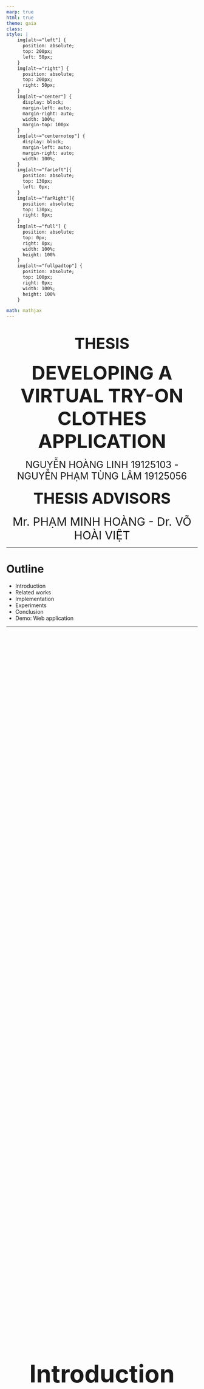 ```yaml
---
marp: true
html: true
theme: gaia
class: 
style: |
    img[alt~="left"] {
      position: absolute;
      top: 200px;
      left: 50px;
    }
    img[alt~="right"] {
      position: absolute;
      top: 200px;
      right: 50px;
    }
    img[alt~="center"] {
      display: block;
      margin-left: auto;
      margin-right: auto;
      width: 100%;
      margin-top: 100px
    }
    img[alt~="centernotop"] {
      display: block;
      margin-left: auto;
      margin-right: auto;
      width: 100%;
    }
    img[alt~="farLeft"]{
      position: absolute;
      top: 130px;
      left: 0px;
    }
    img[alt~="farRight"]{
      position: absolute;
      top: 130px;
      right: 0px;
    }
    img[alt~="full"] {
      position: absolute;
      top: 0px;
      right: 0px;
      width: 100%;
      height: 100%
    }
    img[alt~="fullpadtop"] {
      position: absolute;
      top: 100px;
      right: 0px;
      width: 100%;
      height: 100%
    }

math: mathjax
---
```

<div style="text-align:center">

# <span style="font-size:40px">THESIS</span>

### <span style="font-size:50px">DEVELOPING A VIRTUAL TRY-ON CLOTHES APPLICATION</span>

<span style="font-size:25px">NGUYỄN HOÀNG LINH 19125103 - NGUYỄN PHẠM TÙNG LÂM 19125056</span>

#### <span style="font-size:40px">THESIS ADVISORS</span>

<span style="font-size:30px">Mr. PHẠM MINH HOÀNG - Dr. VÕ HOÀI VIỆT</span>

</div>

---
# Outline
- Introduction
- Related works 
- Implementation 
- Experiments
- Conclusion
- Demo: Web application

---
<div style="display:flex;justify-content:center;align-items:center;height:100%">
  
### <span style="font-size:64px;text-align:center">Introduction</span>
</div>

---
# Motivation

|                 |                     |
|-----------------|---------------------|
| **Traditional Shopping** | **Online Shopping**     |
| Require visit stores physically | Convenience         |
| Limited inventory | Wider range of products
| Able to try-on clothes | Unable to try on clothes |
| <div style="text-align:center"><img src="Traditional%20Shopping.png" alt="Traditional Shopping" width="400"/> | <div style="text-align:center"><img src="Online%20Shopping.png" alt="Online Shopping" width="350"/> |

---
# Virtual Try-On Application
- Digitally trying on garments or accessories in a virtual environment
- Approach: Image-based virtual try-on
- Scope:
  - Input: A human image and a cloth image 
  - Output: Image of the human wearing the target cloth
  - Human Image captured from a front view, with a clear background and minimal noise

---

# Our Approach
- Focus on HR-VITON model, a promising image-based virtual try-on approach
- Goal: 
  - Investigate and improve the performance of the model by exploring different loss functions
  - Develop a web application system

---
<div style="display:flex;justify-content:center;align-items:center;height:100%">
  
### <span style="font-size:64px;text-align:center">Related Works</span>
</div>

---

# Several approaches to Virtual Try-on

- Image-based (2D) virtual try-on

- 3D virtual try-on

- Multi-pose guided virtual try-on

- Virtual try-on with diffusion models

---
# Image-based Virtual Try-on

- Involves modules for segmentation, warping, and fusion

- Generates map identifying body areas for clothing

- Warps clothing image to match areas 

- Fuses warped clothing with person image

- Notable works: VITON, CP-VTON, VTNFPs

---
# 3D Virtual Try-on 

- Employs 3D models of clothing and humans

- Can simulate cloth behavior and physics

- Allows control over clothing fit and customization

- More complex algorithms and computations

- Notable works:  DeepWrinkles, TailorNet, M3D-VTON


---
# Multi-Pose Guided Virtual Try-on

- Enables clothing transfer in diverse poses

- Overcomes challenges like occlusions and misalignment

- Notable works: MG-VTON, SPG-VTON

---
# Virtual Try-on with Diffusion Models

- Uses diffusion models like DDPM instead of GANs

- Provides more control over quality and diversity

- More stable training process

- Notable works: TryOnDiffusion, LaDI-VTON

---
<!-- ---

# Chapter 3: Foundation


---

## Generative Adversarial Networks (GANs)
![h:250 centernotop](Network.png)

<div style="color: white; font-size: 30px; margin-top: 30px; text-align: center; ">
  <b>Gan architecture</b>
</div>

- Generator network (G)
- Discriminator network (D) 

---


# Generator Network

- Creates synthetic samples $x = G(z)$
- Learns to map noise $z \sim p_z$ to real data distribution $p_{data}$
- Output becomes increasingly realistic during training

---

# Discriminator Network

- Classifies real vs. generated samples 
- Identifies features that characterize real data
- Optimized to accurately classify real and fake samples

---
# GAN Formulation

Generator objective:
$$\min_G \mathbb{E}_{z \sim p_z(z)} [ \log(1 - D(G(z)))]$$

Discriminator objective: 
$$\max_D \mathbb{E}_{x \sim p_{data}(x)}[\log D(x)] + \mathbb{E}_{z \sim p_z(z)}[\log(1 - D(G(z)))]$$

Adversarial minimax game between G and D.

---

# Training GANs 

- Generator aims to minimize loss by fooling discriminator
- Discriminator aims to maximize loss by detecting fake samples
- Loss gradients update network parameters

---

# GAN Problems

Common challenges:

- Mode collapse 
- Non-convergence  
- Vanishing gradients

Ongoing research to address these issues.

---

# GAN Loss Variants 

Modified losses can improve training:

- Least squares loss
- Hinge loss 
- Feature matching loss

Help address vanishing gradients, mode collapse, etc.

--- -->


<div style="display:flex;justify-content:center;align-items:center;height:100%">
  
### <span style="font-size:64px;text-align:center">Implementation</span>
</div>


---
<div style="display:flex;justify-content:left;align-items:center;height:5px">
  
### <span style="font-size:60px;">System Overview</span>
</div>

![w:1100 centernotop](framework.png)




---

# Preprocessing Module

![width:700 centernotop](pre-processing.png)

---

![width:700 centernotop](pre-processing_agnostic.png)

<div style="color: black; font-size: 30px; margin-top: 30px; text-align: center; ">
  <b>Clothing-agnostic Processing Flow </b>
</div>

---

### Try-On Condition Module

<!-- Input:

- Clothing image $c$, Cloth mask $c_m$
- Denpose $P$

Output:

- Warped clothing image $\hat{I}_c$ 
- Cloth mask segmentation $\hat{S}_c$
- Segmentation map $\hat{S}$

--- -->
<!-- # Generator Architecture -->

<!-- - Two encoders  
- Four feature fusion blocks
- Condition Aligning stage -->
<!-- 
![h:550 w:900 centernotop](Generator.png) -->


---

## Generator architecture
![centernotop](Generator.png)

<!-- <div style="color: white; font-size: 30px; margin-top: 150px; margin-left:700px ">
<b>Generator Architecture</b>

- Two encoders  
- Four feature fusion blocks
- Condition Aligning stage --> -->

<!-- </div> -->

---

### Feature Fusion Blocks

<!-- - Has two routes: the flow pathway and the seg pathway.
- Takes two inputs, $F_{f_{i-1}}$ and $F_{s_{i-1}}$.
- The two pathways communicate with each other to determine $F_{f_i}$ and $F_{s_i}$ simultaneously. -->


![w:700 centernotop](Feature_Fusion_Block.png)


---

### Condition Aligning

- Aligns segmentation map $\hat{S}$ with clothing item $c$: 

$$\hat{S}_{logit} = \begin{cases} 
\hat{S}_{raw}^{k,i,j} & \text{if } k \neq C \\
\hat{S}_{raw}^{k,i,j} \cdot W(c_m,F_f) & \text{if } k = C  
\end{cases}$$

$$\hat{S}= \sigma (\hat{S}_{logit})$$ 

- Remove occlusion and get final $\hat{S}_c$ and $\hat{I}_c$.
---
<div style="margin-left:120px">
<div style="display:flex;justify-content:left;align-items:center;height:5px; width:">
  
### <span style="font-size:32px;">Multiscale Discriminator</span>
<div style="display:flex;margin-left:200px; align-items:center;height:5px">
  
### <span style="font-size:32px;margin-:80px">N-Layer Subdiscriminator</span>
</div>
</div>


![h:570 farLeft](Discriminator.png)
![h:570 farRight](SubDiscriminator.png)

---

### Training Try-On Condition module

The loss function will entail a type of loss characteristic of GANs.

$
\underset{G}{min} \; \underset{D}{max} V(D,G)=E_{S\sim p_{data}(S)} log\left(D(S)\right) + E_{z\sim p_{z}(z)} \left(1-\left(D\left(\hat{S}\right)\right)\right) \tag{4.3}
$

To improve the quality of the generator loss, we integrate :
- cross-entropy loss, L1 loss, 
- perceptual loss, and total-variation loss.

---
### Training Try-On Condition module
- Cross-entropy loss

$\mathcal{L}_{CE} = L(S, \hat{S}) = - [S \log p(S|\hat{S})+(1-S)\log(1-p(S|\hat{S}))] \tag{4.4}$

- L1 loss

$\mathcal{L}_{L1} =  \sum_{i=0}^3 w_i  .\left| \left|W(c_m,F_{f_i})-S_c \right| \right|_1 +||\hat{S_c}- S_c||_1 \tag{4.5}$

- VGG loss

$\mathcal{L}_{VGG} = \sum_{i=0}^3 w_i  . \phi(W(c,F_{f_i}),I_c) + \phi(\hat{I_c},I_c) \tag{4.6}$

---

### Training Try-On Condition module
- Loss TV

$\mathcal{L}_{TV}= ||\nabla F_{f4}|| \tag{4.7}$

- Least square GAN loss

$\mathcal{L}_{cGAN}=\underset{G}{min}V_{LS}(G)= \frac{1}{2}E_{z\sim p_{z}(z)} \left[\left(D\left(G(z)\right)-1\right)^2\right] \tag{4.9}$


---

# Training Try-On Condition module

Generator loss:

$$\mathcal{L}_{TOCG} = \lambda_{CE} \mathcal{L}_{CE} + \mathcal{L}_{cGAN} + \lambda_{L1}\mathcal{L}_{L1} + \mathcal{L}_{VGG} + \lambda_{TV}\mathcal{L}_{TV}$$

Discriminator loss:

$$\mathcal{L}_{D}^{LS} = \frac{1}{2}\mathbb{E}_{S\sim p_{data}(S)}[(D(S)-1)^2] + \frac{1}{2}\mathbb{E}_{z\sim p_z(z)}[D(G(z))^2]$$

---

### Try-on Image Generator architecture

![width:1200 centernotop](ImageGenerator.png)


---
### SPADE Residual Block

![width:1000 centernotop](ResBlock.png)

---

### Training Try-On Image

The loss function also involve a type of loss that is typical of GANs. 

$
\underset{G}{min} \; \underset{D}{max} V(D,G)=E_{I\sim p_{data}(I)} log\left(D(I)\right) + E_{z\sim p_{z}(z)} \left(1-\left(D\left(\hat{I}\right)\right)\right) \tag{4.11}
$

To enhance the quality of the generator loss, we incorporate: 
  - Adversarial loss, perceptual loss, 
  - feature matching loss, and $L1$ loss


---
### Training Try-On Image
$L1$ loss

$\mathcal{L}_{L1} =  ||\hat{I}- I||_1 \tag{4.12}$

Feature Matching loss

$\mathcal{L}_{FM}=\frac{1}{k}\sum_{i=0}^{k-1}||Di(G(z)) - Di(I_i)||_1 \tag{4.13} \label{eq:FM}$

---
### Training Try-On Image
Apply different loss to $\mathcal{L}_{TOIG}^{cGAN}$ in each experiment
- Hinge Loss
- Least square loss
- Cross Entropy

---

### Training Try-On Image

Generator loss: 

$\mathcal{L}_{TOIG} = \mathcal{L}_{TOIG}^{cGAN} + \lambda_{TOIG}^{VGG}\mathcal{L}_{TOIG}^{VGG} + \lambda_{TOIG}^{FM}\mathcal{L}_{TOIG}^{FM} + \lambda_{TOIG}^{L1}\mathcal{L}_{TOIG}^{L1}$

Discriminator loss:

$\mathcal{L}_{D} = -\mathbb{E}_{I\sim p_{data}}[\text{max}(0, -1 + D(I))] - \mathbb{E}_{z\sim p_z}[\text{max}(0, -1 - D(\hat{I}))]$

---

<div style="display:flex;justify-content:center;align-items:center;height:100%">
  
### <span style="font-size:64px;text-align:center">Experiments</span>
</div>

---

# Dataset

- High-resolution virtual try-on dataset from VITON-HD
- 13,679 frontal-view woman and top clothing image pairs
- 1024 x 768 resolution
- 11,647 pairs for training, 2,032 for testing

<div style="display:flex;justify-content:center">

<img src="human_01.jpg" alt="Image 1" width="200"/>
<img src="cloth_01.jpg" alt="Image 2" width="200"/>
<img src="human_02.jpg" alt="Image 3" width="200"/>
<img src="cloth_02.jpg" alt="Image 4" width="200"/>

</div>

---
 # Evaluation Metrics
 - SSIM
 $SSIM(x, y) = \frac{(2\mu_x\mu_y + C_1)(2\sigma_{xy} + C_2)}{(\mu_x^2 + \mu_y^2 + C_1)(\sigma_x^2 + \sigma_y^2 + C_2)}$

 - MSE
 $MSE(x, y) = \frac{1}{n}\sum_{i=1}^{n}(x_i - y_i)^2$

 - LPIPS
 $LPIPS(x, y) = \frac{1}{N}\sum_{i=1}^{N}|f_i(x) - f_i(y)|_2$

---
# Experiments

- Goal: Investigate and improve generator model performance by exploring different loss functions
- Focus: Loss function of Try-On Image module includes GAN loss, L1 loss, and Feature Matching (FM) loss.
- GAN loss function:
  - Cross-Entropy (CE) GAN loss
  - Least Square (LS) GAN loss
  - Hinge GAN loss

---

# Experiments
Two experiments conducted:
- Experiment 1:
Investigate impact of L1 and FM losses on generator performance and find optimal set of lambda values for generator loss function

- Experiment 2:
Analyze specific impact of each GAN loss function in combination with L1 and FM on performance of generator model

---

## Experiment 1: L1 vs. FM Loss

![width:650 centernotop](Exp1-table.png)

---
## Experiment 1: L1 vs. FM Loss

![width:600 centernotop](Exp1-chart.png)

---

## Experiment 1: L1 vs. FM Loss
### Keys finding
- L1 and FM losses improve generator performance 
- FM more impactful than L1
---

## Experiment 2: GAN Losses

![width:500 centernotop](Exp2-table.png)

---

## Experiment 2: GAN Losses

![width:700 centernotop](Exp2-chart.png)

---

## Experiment 2: GAN Losses
### Keys finding
- GAN loss combined with L1 and FM acan significantly impact the performance of a generator
- Cross-Entropy (CE) GAN loss function is the most effective for this particular task

---
## Application Overview


- Input: A human image and a cloth image
- Output: Generated image of the human wearing the cloth
- Architecture: Microservice 
- Programming language: Python
- Communication between services: gRPC
- User Interface: Streamlit
- Deploy: Docker

--- 

## Application

![width:1000 centernotop](application.png)

---

## Application Pipeline

![width:900 centernotop](app-pipeline.png)

---
<!-- ## Discussion



--- -->

## Limitations

- HR-VITON model requires resource intensive for training.
- Complex pre-processing.
- Application works but slow runtime, particularly segmentation map of the human.
- Pre-processing must match dataset
  
---

<div style="display:flex;justify-content:center;align-items:center;height:100%">
  
### <span style="font-size:64px;text-align:center">Conclusion</span>
</div>

---

# Conclusion

- Achieved promising results for virtual try-on application
- Provided insights into effectiveness of loss functions when training HR-VITON model
- Web application makes research accessible
- Future research: Optimizing the pre-processing steps and exploring alternative models